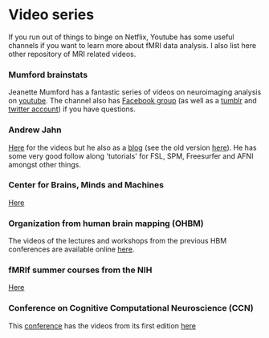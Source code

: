 # Video series

<!-- CBU openscience workshop 2016 http://www.mrc-cbu.cam.ac.uk/openscience2016/

Justin O'Brien https://www.youtube.com/playlist?list=PLxItDNjOWyDVMOerTs-ZRwtQQSE76ULm5 -->

If you run out of things to binge on Netflix, Youtube has some useful channels if you want to learn more about fMRI data analysis. I also list here other repository of MRI related videos.

### Mumford brainstats

Jeanette Mumford has a fantastic series of videos on neuroimaging analysis on [youtube](https://www.youtube.com/channel/UCZ7gF0zm35FwrFpDND6DWeA). The channel also has [Facebook group](https://www.facebook.com/groups/mumfordbrainstats/) (as well as a [tumblr](http://mumfordbrainstats.tumblr.com/) and [twitter account](https://twitter.com/mumbrainstats)) if you have questions.

### Andrew Jahn

[Here](https://www.youtube.com/user/Shala5ha5ka) for the videos but he also as a [blog](https://www.andysbrainblog.com/) (see the old version [here](http://andysbrainblog.blogspot.com)). He has some very good follow along 'tutorials' for FSL, SPM, Freesurfer and AFNI amongst other things.

### Center for Brains, Minds and Machines

[Here](https://www.youtube.com/channel/UCGoxKRfTs0jQP52cfHCyyRQ)

### Organization from human brain mapping (OHBM)

The videos of the lectures and workshops from the previous HBM conferences are available online [here](https://www.pathlms.com/ohbm/courses).

### fMRIf summer courses from the NIH

[Here](https://fmrif.nimh.nih.gov/public/fmri-course/)

### Conference on Cognitive Computational Neuroscience (CCN)

This [conference](https://ccneuro.org/) has the videos from its first edition [here](https://ccneuro.org/2017/index.html@p=602.html)
